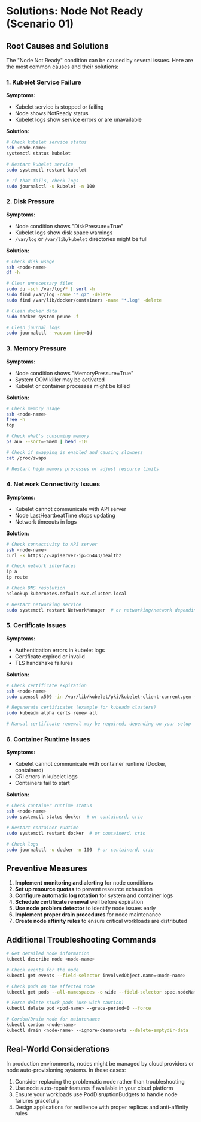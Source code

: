 # Solutions: Node Not Ready (Scenario 01)

## Root Causes and Solutions

The "Node Not Ready" condition can be caused by several issues. Here are the most common causes and their solutions:

### 1. Kubelet Service Failure

**Symptoms:**
- Kubelet service is stopped or failing
- Node shows NotReady status
- Kubelet logs show service errors or are unavailable

**Solution:**
```bash
# Check kubelet service status
ssh <node-name>
systemctl status kubelet

# Restart kubelet service
sudo systemctl restart kubelet

# If that fails, check logs
sudo journalctl -u kubelet -n 100
```

### 2. Disk Pressure

**Symptoms:**
- Node condition shows "DiskPressure=True"
- Kubelet logs show disk space warnings
- `/var/log` or `/var/lib/kubelet` directories might be full

**Solution:**
```bash
# Check disk usage
ssh <node-name>
df -h

# Clear unnecessary files
sudo du -sch /var/log/* | sort -h
sudo find /var/log -name "*.gz" -delete
sudo find /var/lib/docker/containers -name "*.log" -delete

# Clean docker data
sudo docker system prune -f

# Clean journal logs
sudo journalctl --vacuum-time=1d
```

### 3. Memory Pressure

**Symptoms:**
- Node condition shows "MemoryPressure=True"
- System OOM killer may be activated
- Kubelet or container processes might be killed

**Solution:**
```bash
# Check memory usage
ssh <node-name>
free -h
top

# Check what's consuming memory
ps aux --sort=-%mem | head -10

# Check if swapping is enabled and causing slowness
cat /proc/swaps

# Restart high memory processes or adjust resource limits
```

### 4. Network Connectivity Issues

**Symptoms:**
- Kubelet cannot communicate with API server
- Node LastHeartbeatTime stops updating
- Network timeouts in logs

**Solution:**
```bash
# Check connectivity to API server
ssh <node-name>
curl -k https://<apiserver-ip>:6443/healthz

# Check network interfaces
ip a
ip route

# Check DNS resolution
nslookup kubernetes.default.svc.cluster.local

# Restart networking service
sudo systemctl restart NetworkManager  # or networking/network depending on the distro
```

### 5. Certificate Issues

**Symptoms:**
- Authentication errors in kubelet logs
- Certificate expired or invalid
- TLS handshake failures

**Solution:**
```bash
# Check certificate expiration
ssh <node-name>
sudo openssl x509 -in /var/lib/kubelet/pki/kubelet-client-current.pem -noout -dates

# Regenerate certificates (example for kubeadm clusters)
sudo kubeadm alpha certs renew all

# Manual certificate renewal may be required, depending on your setup
```

### 6. Container Runtime Issues

**Symptoms:**
- Kubelet cannot communicate with container runtime (Docker, containerd)
- CRI errors in kubelet logs
- Containers fail to start

**Solution:**
```bash
# Check container runtime status
ssh <node-name>
sudo systemctl status docker  # or containerd, crio

# Restart container runtime
sudo systemctl restart docker  # or containerd, crio

# Check logs
sudo journalctl -u docker -n 100  # or containerd, crio
```

## Preventive Measures

1. **Implement monitoring and alerting** for node conditions
2. **Set up resource quotas** to prevent resource exhaustion
3. **Configure automatic log rotation** for system and container logs
4. **Schedule certificate renewal** well before expiration
5. **Use node problem detector** to identify node issues early
6. **Implement proper drain procedures** for node maintenance
7. **Create node affinity rules** to ensure critical workloads are distributed

## Additional Troubleshooting Commands

```bash
# Get detailed node information
kubectl describe node <node-name>

# Check events for the node
kubectl get events --field-selector involvedObject.name=<node-name>

# Check pods on the affected node
kubectl get pods --all-namespaces -o wide --field-selector spec.nodeName=<node-name>

# Force delete stuck pods (use with caution)
kubectl delete pod <pod-name> --grace-period=0 --force

# Cordon/Drain node for maintenance
kubectl cordon <node-name>
kubectl drain <node-name> --ignore-daemonsets --delete-emptydir-data
```

## Real-World Considerations

In production environments, nodes might be managed by cloud providers or node auto-provisioning systems. In these cases:

1. Consider replacing the problematic node rather than troubleshooting
2. Use node auto-repair features if available in your cloud platform
3. Ensure your workloads use PodDisruptionBudgets to handle node failures gracefully
4. Design applications for resilience with proper replicas and anti-affinity rules 